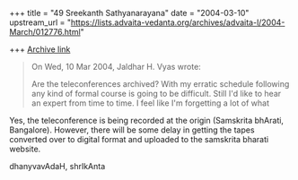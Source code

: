 +++
title = "49 Sreekanth Sathyanarayana"
date = "2004-03-10"
upstream_url = "https://lists.advaita-vedanta.org/archives/advaita-l/2004-March/012776.html"

+++
[Archive link](https://lists.advaita-vedanta.org/archives/advaita-l/2004-March/012776.html)

> 
> On Wed, 10 Mar 2004, Jaldhar H. Vyas wrote:
> 
> 
> Are the teleconferences archived?  With my erratic schedule following any
> kind of formal course is going  to be difficult.  Still I'd like to hear
> an expert from time to time.  I feel like I'm forgetting a lot of what

Yes, the teleconference is being recorded at the origin (Samskrita bhArati, 
Bangalore). However, there will be some delay in getting the tapes converted 
over to digital format and uploaded to the samskrita bharati website. 

dhanyvavAdaH,
shrIkAnta



